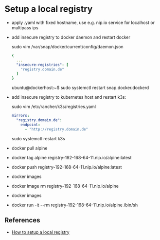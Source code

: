 # Setup a local registry

- apply .yaml with fixed hostname, use e.g. nip.io service for localhost or multipass ips
- add insecure registry to docker daemon and restart docker

    sudo vim /var/snap/docker/current/config/daemon.json

    ```yaml
    {
      ...
      "insecure-registries": [
        "registry.domain.de"
      ]
    }
    ```

    ubuntu@dockerhost:~$ sudo systemctl restart snap.docker.dockerd

- add insecure registry to kubernetes host and restart k3s:

    sudo vim  /etc/rancher/k3s/registries.yaml

    ```yaml
    mirrors:
      "registry.domain.de":
        endpoint:
          - "http://registry.domain.de"
    ```

    sudo systemctl restart k3s

- docker pull alpine
- docker tag alpine registry-192-168-64-11.nip.io/alpine:latest
- docker push registry-192-168-64-11.nip.io/alpine:latest

- docker images

- docker image rm registry-192-168-64-11.nip.io/alpine
- docker images
- docker run -it --rm registry-192-168-64-11.nip.io/alpine /bin/sh

## References

- [How to setup a local registry](https://itnext.io/how-to-setup-a-private-registry-on-k3s-d9283906d16)
